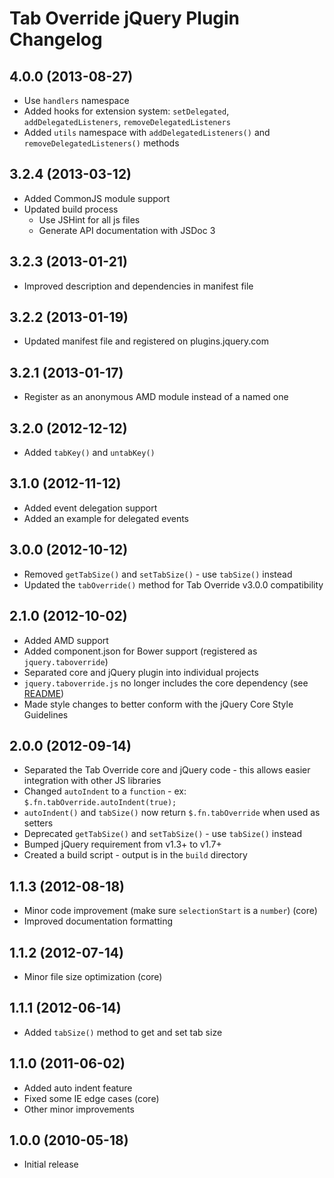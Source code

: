 # Tab Override jQuery Plugin Changelog

## 4.0.0 (2013-08-27)
* Use `handlers` namespace
* Added hooks for extension system: `setDelegated`, `addDelegatedListeners`, `removeDelegatedListeners`
* Added `utils` namespace with `addDelegatedListeners()` and `removeDelegatedListeners()` methods

## 3.2.4 (2013-03-12)
* Added CommonJS module support
* Updated build process
  * Use JSHint for all js files
  * Generate API documentation with JSDoc 3

## 3.2.3 (2013-01-21)
* Improved description and dependencies in manifest file

## 3.2.2 (2013-01-19)
* Updated manifest file and registered on plugins.jquery.com

## 3.2.1 (2013-01-17)
* Register as an anonymous AMD module instead of a named one

## 3.2.0 (2012-12-12)
* Added `tabKey()` and `untabKey()`

## 3.1.0 (2012-11-12)
* Added event delegation support
* Added an example for delegated events

## 3.0.0 (2012-10-12)
* Removed `getTabSize()` and `setTabSize()` - use `tabSize()` instead
* Updated the `tabOverride()` method for Tab Override v3.0.0 compatibility

## 2.1.0 (2012-10-02)
* Added AMD support
* Added component.json for Bower support (registered as `jquery.taboverride`)
* Separated core and jQuery plugin into individual projects
* `jquery.taboverride.js` no longer includes the core dependency
(see [README](https://github.com/wjbryant/jquery.taboverride/blob/master/README.md#dependencies))
* Made style changes to better conform with the jQuery Core Style Guidelines

## 2.0.0 (2012-09-14)
* Separated the Tab Override core and jQuery code - 
  this allows easier integration with other JS libraries
* Changed `autoIndent` to a `function` -
  ex: `$.fn.tabOverride.autoIndent(true);`
* `autoIndent()` and `tabSize()` now return `$.fn.tabOverride` when used as setters
* Deprecated `getTabSize()` and `setTabSize()` - use `tabSize()` instead
* Bumped jQuery requirement from v1.3+ to v1.7+
* Created a build script - output is in the `build` directory

## 1.1.3 (2012-08-18)
* Minor code improvement (make sure `selectionStart` is a `number`) (core)
* Improved documentation formatting

## 1.1.2 (2012-07-14)
* Minor file size optimization (core)

## 1.1.1 (2012-06-14)
* Added `tabSize()` method to get and set tab size

## 1.1.0 (2011-06-02)
* Added auto indent feature
* Fixed some IE edge cases (core)
* Other minor improvements

## 1.0.0 (2010-05-18)
* Initial release